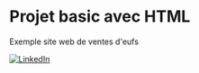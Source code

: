 # Projet basic avec HTML 
Exemple site web de ventes d'eufs 

[![LinkedIn](https://img.shields.io/badge/LinkedIn-Fredy_Rodriguez-0077B5?style=for-the-badge&logo=linkedin&logoColor=white&labelColor=101010)](https://www.linkedin.com/in/fredy-rodriguez-1a736a132/)
